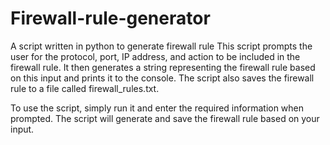 # Firewall-rule-generator
A script written in python to generate firewall rule
This script prompts the user for the protocol, port, IP address, and action to be included in the firewall rule. It then generates a string representing the firewall rule based on this input and prints it to the console. The script also saves the firewall rule to a file called firewall_rules.txt.

To use the script, simply run it and enter the required information when prompted. The script will generate and save the firewall rule based on your input.





